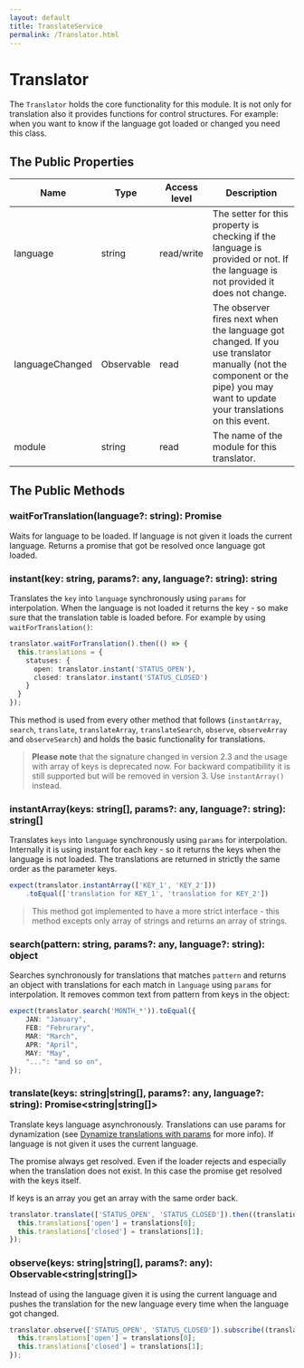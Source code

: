 ```yaml
---
layout: default
title: TranslateService
permalink: /Translator.html
---
```

# Translator

The `Translator` holds the core functionality for this module. It is not only for translation also it provides
functions for control structures. For example: when you want to know if the language got loaded or changed you need
this class.

## The Public Properties

| Name            | Type                | Access level | Description |
|-----------------|---------------------|--------------|-------------|
| language        | string              | read/write   | The setter for this property is checking if the language is provided or not. If the language is not provided it does not change. |
| languageChanged | Observable<string>  | read         | The observer fires next when the language got changed. If you use translator manually (not the component or the pipe) you may want to update your translations on this event. |
| module          | string              | read         | The name of the module for this translator. |

## The Public Methods

### waitForTranslation(language?: string): Promise<void>

Waits for language to be loaded. If language is not given it loads the current language. Returns a promise that got be 
resolved once language got loaded.

### instant(key: string, params?: any, language?: string): string

Translates the `key` into `language` synchronously using `params` for interpolation. When the language is not loaded it
returns the key - so make sure that the translation table is loaded before. For example by using `waitForTranslation()`:

```ts
translator.waitForTranslation().then(() => {
  this.translations = {
    statuses: {
      open: translator.instant('STATUS_OPEN'),
      closed: translator.instant('STATUS_CLOSED')
    }
  }
});
```

This method is used from every other method that follows (`instantArray`, `search`, `translate`, `translateArray`, 
`translateSearch`, `observe`, `observeArray` and `observeSearch`) and holds the basic functionality for translations.

> **Please note** that the signature changed in version 2.3 and the usage with array of keys is deprecated now. For
> backward compatibility it is still supported but will be removed in version 3. Use `instantArray()` instead.

### instantArray(keys: string[], params?: any, language?: string): string[]

Translates `keys` into `language` synchronously using `params` for interpolation. Internally it is using instant for
each key - so it returns the keys when the language is not loaded. The translations are returned in strictly the same
order as the parameter keys.

```ts
expect(translator.instantArray(['KEY_1', 'KEY_2']))
    .toEqual(['translation for KEY_1', 'translation for KEY_2'])
```

> This method got implemented to have a more strict interface - this method excepts only array of strings and returns
> an array of strings.

### search(pattern: string, params?: any, language?: string): object

Searches synchronously for translations that matches `pattern` and returns an object with translations for each match
in `language` using `params` for interpolation. It removes common text from pattern from keys in the object:

```ts
expect(translator.search('MONTH_*')).toEqual({
    JAN: "January",
    FEB: "Februrary",
    MAR: "March",
    APR: "April",
    MAY: "May",
    "...": "and so on",
});
``` 

### translate(keys: string|string[], params?: any, language?: string): Promise<string|string[]>

Translate keys language asynchronously. Translations can use params for dynamization (see 
[Dynamize translations with params](docs/dynamize.md) for more info). If language is not given it uses the current
language.

The promise always get resolved. Even if the loader rejects and especially when the translation does not exist. In this
case the promise get resolved with the keys itself.

If keys is an array you get an array with the same order back.

```ts
translator.translate(['STATUS_OPEN', 'STATUS_CLOSED']).then((translations) => {
  this.translations['open'] = translations[0];
  this.translations['closed'] = translations[1];
});
```

### observe(keys: string|string[], params?: any): Observable<string|string[]>

Instead of using the language given it is using the current language and pushes the translation for the new language
every time when the language got changed.

```ts
translator.observe(['STATUS_OPEN', 'STATUS_CLOSED']).subscribe((translations) => {
  this.translations['open'] = translations[0];
  this.translations['closed'] = translations[1];
});
```

